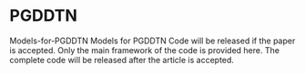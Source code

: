 # PGDDTN
Models-for-PGDDTN Models for PGDDTN Code will be released if the paper is accepted.
Only the main framework of the code is provided here. The complete code will be released after the article is accepted.
